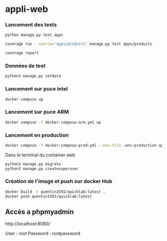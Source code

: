 # appli-web

### Lancement des tests

```bash
python manage.py test apps

coverage run --source='apps/produits' manage.py test apps/produits

coverage report
```

### Données de test

```bash
python3 manage.py setdata
```

### Lancement sur puce intel

```bash
docker compose up
```

### Lancement sur puce ARM

```bash
docker compose -f docker-compose-arm.yml up
```

### Lancement en production

```bash
docker compose -f docker-compose-prod.yml --env-file .env-production up
```

Dans le terminal du container web

```bash
python3 manage.py migrate
python3 manage.py createsuperuser
```

### Création de l'image et push sur docker Hub

```bash
docker build -t quentin1591/quicklab:latest .
docker push quentin1591/quicklab:latest
```


## Accès a phpmyadmin

http://localhost:8080/

User : root
Password : rootpassword